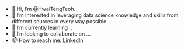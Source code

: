 - 👋 Hi, I’m @HwaiTengTeoh.  
- 👀 I’m interested in leveraging data science knowledge and skills from different sources in every way possible
- 🌱 I’m currently learning ..
- 💞️ I’m looking to collaborate on ...
- 📫 How to reach me: [LinkedIn](www.linkedin.com/in/hwai-teng-teoh-9a793013a)

<!---
HwaiTengTeoh/HwaiTengTeoh is a ✨ special ✨ repository because its `README.md` (this file) appears on your GitHub profile.
You can click the Preview link to take a look at your changes.
--->
